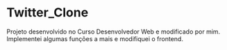 # Twitter_Clone
 Projeto desenvolvido no Curso Desenvolvedor Web e modificado por mim. Implementei algumas funções a mais e modifiquei o frontend.
